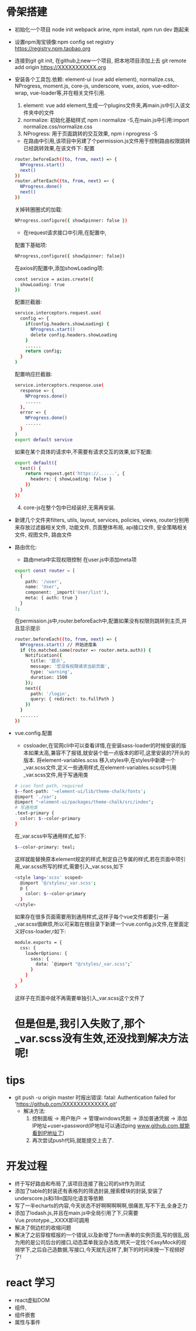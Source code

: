 # 骨架搭建
  * 初始化一个项目 node init webpack arine, npm install, npm run dev 跑起来
  * 设置npm淘宝镜像:npm config set registry https://registry.npm.taobao.org
  * 连接到git git init, 在github上new一个项目, 把本地项目添加上去 git remote add origin https://XXXXXXXXXXX.org
  * 安装各个工具包.依赖: element-ui (vue add element), normalize.css, NProgress, moment.js, core-js, underscore, vuex, axios, vue-editor-wrap, vue-loader等,并在相关文件引用. 
    1. element: vue add element,生成一个plugins文件夹,再main.js中引入该文件夹中的文件
    2. normalize: 初始化基础样式 npm i normalize -S,在main.js中引用:import normalize.css/normalize.css
    3. NProgress: 用于页面跳转的交互效果, npm i nprogress -S
      * 在路由中引用,该项目中另建了个permission.js文件用于控制路由权限跳转已经跳转效果,在该文件下: 配置
      ``` bash
      router.beforeEach((to, from, next) => {
        NProgress.start()
        next()
      })
      router.afterEach((to, from, next) => {
        NProgress.done()
        next()
      })
      ```

      关掉转圈圈式的加载:
      ``` bash
      NProgress.configure({ showSpinner: false })
      ```
      * 在request请求接口中引用,在配置中,
      
      配置下基础项:
      ``` bash
      NProgress,configure({ showSpinner: false})
      ```
      在axios的配置中,添加showLoading项:
      ``` bash
      const service = axios.create({
        showLoading: true
      })
      ```
      配置拦截器:
      ```bash
      service.interceptors.request.use(
        config => {
          if(config.headers.showLoading) {
            NProgress.start()
            delete config.headers.showLoading
          }
          ......
          return config;
        }
      )
      ```
      配置响应拦截器:
      ``` bash
      service.interceptors.response.use(
        response => {
          NProgress.done()
          ......
        },
        error => {
          NProgress.done()
          ......
        }
      )
      export default service
      ```

      如果在某个具体的请求中,不需要有请求交互的效果,如下配置:
      ``` bash
      export default({
        test() {
          return request.get('https://......', {
            headers: { showLoading: false }
          })
        }
      })  
      ``` 
    4. core-js在整个包中已经装好,无需再安装.
  * 新建几个文件夹filters, utils, layout, services, policies, views, router分别用来存放过滤器相关文件, 功能文件, 页面整体布局, api接口文件, 安全策略相关文件, 视图文件, 路由文件
  * 路由优化:
    * 路由meta中实现权限控制
    在user.js中添加meta项
    ```bash
    export const router = [
      {
        path: '/user',
        name: 'User',
        component: _import('User/list'),
        meta: { auth: true }
      }
    ];
    ```
    在permission.js中,router.beforeEach中,配置如果没有权限则跳转到主页,并且显示提示
    ```bash
    router.beforeEach((to, from, next) => {
      NProgress.start() // 开始进度条
      if (to.matched.some(router => router.meta.auth)) {
        Notification({
          title: '提示',
          message: '您没有权限请求当前页面',
          type: 'warning',
          duration: 1500
        });
        next({
          path: '/login',
          query: { redirect: to.fullPath }
        })
      }
      .......
    })
    ```
  * vue.config.配置
    * cssloader,在官网cli中可以查看详情,在安装sass-loader的时候安装的版本如果太高,兼容不了报错,就安装个低一点版本的即可,这里安装的7开头的版本.
    将element-variables.scss 移入styles中,在styles中新建一个_var.scss文件,定义一些通用样式,在element-variables.scss中引用_var.scss文件,用于写通用类
    ```bash
    # icon font path, required
    $--font-path: '~element-ui/lib/theme-chalk/fonts';
    @import './var';
    @import "~element-ui/packages/theme-chalk/src/index";
    # 写通用类
    .text-primary {
      color: $--color-primary
    }
    ```
    在_var.scss中写通用样式,如下: 
    ```bash
    $--color-primary: teal;
    ```
    这样就能替换原本element规定的样式,制定自己专属的样式,若在页面中项引用_var.scss所写的样式,需要引入_var.scss,如下
    ```bash
    <style lang='scss' scoped>
      @import '@/styles/_var.scss';
      p {
        color: $--color-primary
      }
    </style>
    ```
    如果存在很多页面需要用到通用样式,这样子每个vue文件都要引一遍_var.scss很麻烦,所以可采取在根目录下新建一个vue.config.js文件,在里面定义好css-loader,r如下:
    ```bash
    module.exports = {
      css: {
        loaderOptions: {
          sass: {
            data: `@import "@/styles/_var.scss";`
          }
        }
      }
    }
    ```
    这样子在页面中就不再需要单独引入_var.scss这个文件了
    # 但是但是,我引入失败了,那个_var.scss没有生效,还没找到解决方法呢!
# tips 
  * git push -u origin master 时报出错误: fatal: Authentication failed for 'https://github.com/XXXXXXXXXXXXX.git'
    * 解决方法:
      1. 控制面板 -> 用户账户 -> 管理windows凭剧 -> 添加普通凭据 -> 添加IP地址+user+password(IP地址可以通过ping www.github.com,就能看到IP地址了)
      2. 再次尝试push代码,就能提交上去了.
# 开发过程
  * 终于写好路由和布局了,该项目连接了我公司的sit作为测试
  * 添加了table的封装还有表格列的筛选封装,搜索模块的封装,安装了underscore.js和i18n国际化语言等依赖
  * 写了一半echarts的内容,今天状态不好啊啊啊啊啊,很痛苦,写不下去,全身乏力
  * 添加了lodash.js,并且在main.js中全局引用了下,只需要Vue.prototype._.XXXX即可調用
  * 解决了侧边栏的收缩问题
  * 解决了之前穿梭框报的一个错误,以及新增了form表单的实例页面,写的很乱,因为用的是公司后台的接口,动态菜单我没办法改,明天一定找个EasyMock的视频学下,之后自己造数据,写接口,今天就先这样了,剩下的时间来搜一下视频好了!


# react 学习
* react虚拟DOM
* 组件,
* 组件嵌套
* 属性与事件


```bash

  
```
